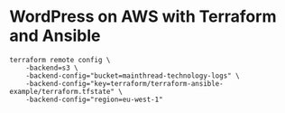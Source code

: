 # WordPress on AWS with Terraform and Ansible

```
terraform remote config \
    -backend=s3 \
    -backend-config="bucket=mainthread-technology-logs" \
    -backend-config="key=terraform/terraform-ansible-example/terraform.tfstate" \
    -backend-config="region=eu-west-1"
```
